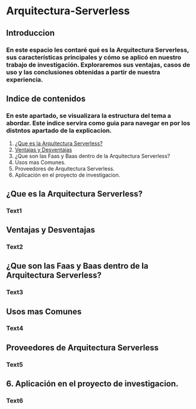 # Arquitectura-Serverless

## Introduccion
### En este espacio les contaré qué es la Arquitectura Serverless, sus características principales y cómo se aplicó en nuestro trabajo de investigación. Exploraremos sus ventajas, casos de uso y las conclusiones obtenidas a partir de nuestra experiencia.

## Indice de contenidos
### En este apartado, se visualizara la estructura del tema a abordar. Este indice servira como guia para navegar en por los distntos apartado de la explicacion.

1. [¿Que es la Arquitectura Serverless?](#¿Que-es-la-Arquitectura-Serverless?) 
2. [Ventajas y Desventajas](#Ventajas-y-Desventajas) 
3. ¿Que son las Faas y Baas dentro de la Arquitectura Serverless?
4. Usos mas Comunes.
5. Proveedores de Arquitectura Serverless.
6. Aplicación en el proyecto de investigacion.

## ¿Que es la Arquitectura Serverless?
### Text1
## Ventajas y Desventajas
### Text2
## ¿Que son las Faas y Baas dentro de la Arquitectura Serverless?
### Text3
## Usos mas Comunes
### Text4
## Proveedores de Arquitectura Serverless 
### Text5
## 6. Aplicación en el proyecto de investigacion.
### Text6

